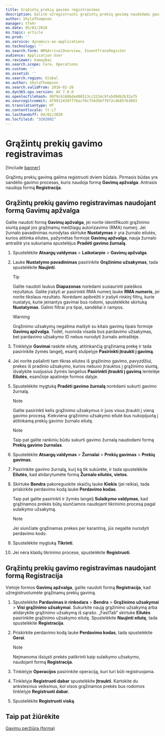 ```yaml
---
title: Grąžintų prekių gavimo registravimas
description: Galite užregistruoti grąžintų prekių gavimą naudodami gavimų apžvalgos formą arba registracijos formą.
author: ShylaThompson
manager: tfehr
ms.date: 05/01/2018
ms.topic: article
ms.prod: ''
ms.service: dynamics-ax-applications
ms.technology: ''
ms.search.form: WMSArrivalOverview, InventTransRegister
audience: Application User
ms.reviewer: kamaybac
ms.search.scope: Core, Operations
ms.custom: ''
ms.assetid: ''
ms.search.region: Global
ms.author: ShylaThompson
ms.search.validFrom: 2016-02-28
ms.dyn365.ops.version: AX 7.0.0
ms.openlocfilehash: 9979c6180bda406513cc3234c9fa5d9db2b32a75
ms.sourcegitcommit: 4f9912439ff78acf0c754d5bff972c4b85763093
ms.translationtype: HT
ms.contentlocale: lt-LT
ms.lasthandoff: 04/02/2020
ms.locfileid: "3202082"
---
```

# <a name="register-the-receipt-of-returned-items"></a>Grąžintų prekių gavimo registravimas 

[!include [banner](../includes/banner.md)]


Grąžintų prekių gavimą galima registruoti dviem būdais. Pirmasis būdas yra sandėlio gavimo procesas, kuris naudoja formą **Gavimų apžvalga**. Antrasis naudoja formą **Registracija**.

## <a name="register-the-receipt-of-returned-items-in-the-arrival-overview-form"></a>Grąžintų prekių gavimo registravimas naudojant formą Gavimų apžvalga

Galite naudoti formą **Gavimų apžvalga**, jei norite identifikuoti grąžinimo siuntą pagal jos grąžinamų medžiagų autorizavimo (RMA) numerį. Jei žurnalo pavadinimas nurodytas skirtuke **Nustatymas** ir yra žurnalo eilutės, kurios atitinka eilutes, pažymėtas formoje **Gavimų apžvalga**, nauja žurnalo antraštė yra sukuriama spustelėjus **Pradėti gavimo žurnalą**.

1.  Spustelėkite **Atsargų valdymas** \> **Laikotarpio** \> **Gavimų apžvalga**.

2.  Lauke **Nustatymo pavadinimas** pasirinkite **Grąžinimo užsakymas**, tada spustelėkite **Naujinti**.
    

    > [!TIP]
    > <P>Galite naudoti laukus <STRONG>Diapazonas</STRONG> norėdami susiaurinti paieškos rezultatus. Galite įrašyti ar pasirinkti RMA numerį lauke <STRONG>RMA numeris</STRONG>, jei norite tikslaus rezultato. Norėdami apibrėžti ir įrašyti rinkinį filtrų, kurie nustatys, kurie įeinantys gavimai bus rodomi, spustelėkite skirtuką <STRONG>Nustatymas</STRONG>. Galimi filtrai yra tipai, sandėliai ir rampos.</P>

    

    > [!WARNING]
    > <P>Grąžinimo užsakymų negalima maišyti su kitais gavimų tipais formoje <STRONG>Gavimų apžvalga</STRONG>. Todėl, nuoroda visada bus pardavimo užsakymas, bet pardavimo užsakymo ID nebus nurodyti žurnalo antraštėje.</P>



3.  Tinklelyje **Gavimai** raskite eilutę, atitinkančią grąžinamą prekę ir tada pasirinkite žymės langelį, esantį stulpelyje **Pasirinkti įtraukti į gavimą**.

4.  Jei norite pašalinti tam tikras eilutes iš grąžinimo gavimo, pavyzdžiui, prekes iš pradinio užsakymo, kurios nebuvo įtrauktos į grąžinimo siuntą, išvalykite susijusius žymės langelius **Pasirinkti įtraukti į gavimą** lentelėje **Eilutės**, esančioje apatinėje formos dalyje.

5.  Spustelėkite mygtuką **Pradėti gavimo žurnalą** norėdami sukurti gavimo žurnalą.
    

    > [!NOTE]
    > <P>Galite pasirinkti kelis grąžinimo užsakymus ir juos visus įtraukti į vieną gavimo procesą. Kiekviena grąžinimo užsakymo eilutė bus nukopijuotą į atitinkamą prekių gavimo žurnalo eilutę.</P>

    

    > [!NOTE]
    > <P>Taip pat galite rankiniu būdu sukurti gavimo žurnalą naudodami formą <STRONG>Prekių gavimo žurnalas</STRONG>. 



6.  Spustelėkite **Atsargų valdymas** \> **Žurnalai** \> **Prekių gavimas** \> **Prekių gavimas**.

7.  Pasirinkite gavimo žurnalą, kurį ką tik sukūrėte, ir tada spustelėkite **Eilutės**, kad atidarytumėte formą **Žurnalo eilutės, vietos**.

8.  Skirtuke **Bendra** pakoreguokite skaičių lauke **Kiekis** (jei reikia), tada priskirkite perdavimo kodą lauke **Perdavimo kodas**.
    
    Taip pat galite pasirinkti ir žymės langelį **Sulaikymo valdymas**, kad grąžinamos prekės būtų siunčiamos naudojant tikrinimo procesą pagal sulaikymo užsakymą.
    

    > [!NOTE]
    > <P>Jei siunčiate grąžinamas prekes per karantiną, jūs negalite nurodyti perdavimo kodo.</P>



9.  Spustelėkite mygtuką **Tikrinti**.

10. Jei nėra klaidų tikrinimo procese, spustelėkite **Registruoti**.

## <a name="register-the-receipt-of-returned-items-in-the-registration-form"></a>Grąžintų prekių gavimo registravimas naudojant formą Registracija

Vietoje formos **Gavimų apžvalga**, galite naudoti formą **Registracija**, kad užregistruotumėte grąžinamų prekių gavimą.

1.  Spustelėkite **Pardavimas ir rinkodara** \> **Bendra** \> **Grąžinimo užsakymai** \> **Visi grąžinimo užsakymai**. Sukurkite naują grąžinimo užsakymą arba atidarykite grąžinimo užsakymą iš sąrašo. „FastTab“ skirtuke **Eilutės** pasirinkite grąžinimo užsakymo eilutę. Spustelėkite **Naujinti eilutę**, tada spustelėkite **Registracija**.

2.  Priskirkite perdavimo kodą lauke **Perdavimo kodas**, tada spustelėkite **Gerai**.
    

    > [!NOTE]
    > <P>Neįmanoma išsiųsti prekės patikrinti kaip sulaikymo užsakymo, naudojant formą <STRONG>Registracija</STRONG>.</P>



3.  Tinklelyje **Operacijos** pasirinkite operaciją, kuri turi būti registruojama.

4.  Tinklelyje **Registruoti dabar** spustelėkite **Įtraukti**. Kartokite du ankstesnius veiksmus, kol visos grąžinamos prekės bus rodomos tinklelyje **Registruoti dabar**.

5.  Spustelėkite **Registruoti viską**.

## <a name="see-also"></a>Taip pat žiūrėkite

[Gavimų peržiūra (forma)](https://technet.microsoft.com/library/hh227654\(v=ax.60\))

  


